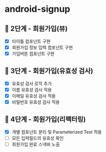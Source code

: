 # android-signup

## 🚀 2단계 - 회원가입(뷰)

- [x] 타이틀 컴포넌트 구현
- [x] 회원가입 정보 입력 컴포넌트 구현
- [x] 가입버튼 컴포넌트 구현

## 🚀 3단계 - 회원가입(유효성 검사)

- [x] 유효성 검사 로직 추가
- [x] 이름 유효성 검사 적용
- [x] 이메일 유효성 검사 적용
- [x] 비밀번호 유효성 검사 적용

## 🚀 4단계 - 회원가입(리팩터링)

- [x] 개별 컴포넌트 분리 및 Parameterized Test 적용
- [ ] 모든 입력필드의 유효성 확인
- [ ] 회원가입 완료 스낵바 노출
